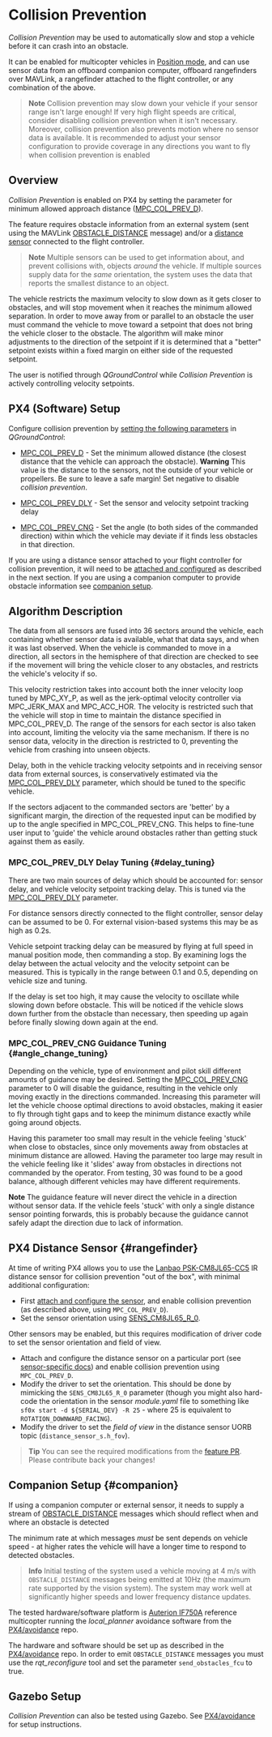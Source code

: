 # Collision Prevention

*Collision Prevention* may be used to automatically slow and stop a vehicle before it can crash into an obstacle.

It can be enabled for multicopter vehicles in [Position mode](../flight_modes/position_mc.md), and can use sensor data from an offboard companion computer, offboard rangefinders over MAVLink, a rangefinder attached to the flight controller, or any combination of the above.

> **Note** Collision prevention may slow down your vehicle if your sensor range isn't large enough!
  If very high flight speeds are critical, consider disabling collision prevention when it isn't necessary.
  Moreover, collision prevention also prevents motion where no sensor data is available. It is recommended to adjust your sensor configuration to provide coverage in any directions you want to fly when collision prevention is enabled


## Overview

*Collision Prevention* is enabled on PX4 by setting the parameter for minimum allowed approach distance ([MPC_COL_PREV_D](../advanced_config/parameter_reference.md#MPC_COL_PREV_D)).

The feature requires obstacle information from an external system (sent using the MAVLink [OBSTACLE_DISTANCE](https://mavlink.io/en/messages/common.html#OBSTACLE_DISTANCE) message) and/or a [distance sensor](../sensor/rangefinders.md) connected to the flight controller.

> **Note** Multiple sensors can be used to get information about, and prevent collisions with, objects *around* the vehicle.
  If multiple sources supply data for the *same* orientation, the system uses the data that reports the smallest distance to an object.


The vehicle restricts the maximum velocity to slow down as it gets closer to obstacles, and will stop movement when it reaches the minimum allowed separation. In order to move away from or parallel to an obstacle the user must command the vehicle to move toward a setpoint that does not bring the vehicle closer to the obstacle. The algorithm will make minor adjustments to the direction of the setpoint if it is determined that a "better" setpoint exists within a fixed margin on either side of the requested setpoint.

The user is notified through *QGroundControl* while *Collision Prevention* is actively controlling velocity setpoints.


## PX4 (Software) Setup

Configure collision prevention by [setting the following parameters](../advanced_config/parameters.md) in *QGroundControl*:

* [MPC_COL_PREV_D](../advanced_config/parameter_reference.md#MPC_COL_PREV_D) - Set the minimum allowed distance (the closest distance that the vehicle can approach the obstacle).
  **Warning** This value is the distance to the sensors, not the outside of your vehicle or propellers. Be sure to leave a safe margin!
  Set negative to disable *collision prevention*.

* [MPC_COL_PREV_DLY](#delay_tuning) - Set the sensor and velocity setpoint tracking delay

* [MPC_COL_PREV_CNG](#angle_change_tuning) - Set the angle (to both sides of the commanded direction) within which the vehicle may deviate if it finds less obstacles in that direction.

If you are using a distance sensor attached to your flight controller for collision prevention, it will need to be [attached and configured](#rangefinder) as described in the next section.
If you are using a companion computer to provide obstacle information see [companion setup](#companion).


## Algorithm Description

The data from all sensors are fused into 36 sectors around the vehicle, each containing whether sensor data is available, what that data says, and when it was last observed. When the vehicle is commanded to move in a direction, all sectors in the hemisphere of that direction are checked to see if the movement will bring the vehicle closer to any obstacles, and restricts the vehicle's velocity if so.

This velocity restriction takes into account both the inner velocity loop tuned by MPC_XY_P, as well as the jerk-optimal velocity controller via MPC_JERK_MAX and MPC_ACC_HOR. The velocity is restricted such that the vehicle will stop in time to maintain the distance specified in MPC_COL_PREV_D. The range of the sensors for each sector is also taken into account, limiting the velocity via the same mechanism. If there is no sensor data, velocity in the direction is restricted to 0, preventing the vehicle from crashing into unseen objects.

Delay, both in the vehicle tracking velocity setpoints and in receiving sensor data from external sources, is conservatively estimated via the [MPC_COL_PREV_DLY](#delay_tuning) parameter, which should be tuned to the specific vehicle.

If the sectors adjacent to the commanded sectors are 'better' by a significant margin, the direction of the requested input can be modified by up to the angle specified in MPC_COL_PREV_CNG. This helps to fine-tune user input to 'guide' the vehicle around obstacles rather than getting stuck against them as easily.


### MPC_COL_PREV_DLY Delay Tuning {#delay_tuning}

There are two main sources of delay which should be accounted for: sensor delay, and vehicle velocity setpoint tracking delay. This is tuned via the [MPC_COL_PREV_DLY](../advanced_config/parameter_reference.md#MPC_COL_PREV_DLY) parameter.

For distance sensors directly connected to the flight controller, sensor delay can be assumed to be 0. For external vision-based systems this may be as high as 0.2s.

Vehicle setpoint tracking delay can be measured by flying at full speed in manual position mode, then commanding a stop. By examining logs the delay between the actual velocity and the velocity setpoint can be measured. This is typically in the range between 0.1 and 0.5, depending on vehicle size and tuning.

If the delay is set too high, it may cause the velocity to oscillate while slowing down before obstacle. This will be noticed if the vehicle slows down further from the obstacle than necessary, then speeding up again before finally slowing down again at the end.

### MPC_COL_PREV_CNG Guidance Tuning {#angle_change_tuning}

Depending on the vehicle, type of environment and pilot skill different amounts of guidance may be desired. Setting the [MPC_COL_PREV_CNG](../advanced_config/parameter_reference.MPC_COL_PREV_CNG) parameter to 0 will disable the guidance, resulting in the vehicle only moving exactly in the directions commanded. Increasing this parameter will let the vehicle choose optimal directions to avoid obstacles, making it easier to fly through tight gaps and to keep the minimum distance exactly while going around objects.

Having this parameter too small may result in the vehicle feeling 'stuck' when close to obstacles, since only movements away from obstacles at minimum distance are allowed. Having the parameter too large may result in the vehicle feeling like it 'slides' away from obstacles in directions not commanded by the operator. From testing, 30 was found to be a good balance, although different vehicles may have different requirements.

**Note** The guidance feature will never direct the vehicle in a direction without sensor data. If the vehicle feels 'stuck' with only a single distance sensor pointing forwards, this is probably because the guidance cannot safely adapt the direction due to lack of information.


## PX4 Distance Sensor {#rangefinder}

At time of writing PX4 allows you to use the [Lanbao PSK-CM8JL65-CC5](../sensor/cm8jl65_ir_distance_sensor.md) IR distance sensor for collision prevention "out of the box", with minimal additional configuration:
- First [attach and configure the sensor](../sensor/cm8jl65_ir_distance_sensor.md), and enable collision prevention (as described above, using `MPC_COL_PREV_D`).
- Set the sensor orientation using [SENS_CM8JL65_R_0](../advanced_config/parameter_reference.md#SENS_CM8JL65_R_0).

<!-- ROTATION_FORWARD_FACING - Does it matter what angles? - ie is collision prevention active in 3 D? -->

Other sensors may be enabled, but this requires modification of driver code to set the sensor orientation and field of view.
- Attach and configure the distance sensor on a particular port (see [sensor-specific docs](../sensor/rangefinders.md)) and enable collision prevention using `MPC_COL_PREV_D`.
- Modify the driver to set the orientation.
  This should be done by mimicking the `SENS_CM8JL65_R_0` parameter (though you might also hard-code the orientation in the sensor *module.yaml* file to something like `sf0x start -d ${SERIAL_DEV} -R 25` - where 25 is equivalent to `ROTATION_DOWNWARD_FACING`).
- Modify the driver to set the *field of view* in the distance sensor UORB topic (`distance_sensor_s.h_fov`).

> **Tip** You can see the required modifications from the [feature PR](https://github.com/PX4/Firmware/pull/12179).
  Please contribute back your changes!


## Companion Setup {#companion}

If using a companion computer or external sensor, it needs to supply a stream of [OBSTACLE_DISTANCE](https://mavlink.io/en/messages/common.html#OBSTACLE_DISTANCE) messages which should reflect when and where an obstacle is detected

The minimum rate at which messages *must* be sent depends on vehicle speed - at higher rates the vehicle will have a longer time to respond to detected obstacles.

> **Info** Initial testing of the system used a vehicle moving at 4 m/s with `OBSTACLE_DISTANCE` messages being emitted at 10Hz (the maximum rate supported by the vision system).
  The system may work well at significantly higher speeds and lower frequency distance updates.

The tested hardware/software platform is [Auterion IF750A](https://auterion.com/if750a/) reference multicopter running the *local_planner* avoidance software from the [PX4/avoidance](https://github.com/PX4/avoidance#obstacle-detection-and-avoidance) repo.

The hardware and software should be set up as described in the [PX4/avoidance](https://github.com/PX4/avoidance#obstacle-detection-and-avoidance) repo.
In order to emit `OBSTACLE_DISTANCE` messages you must use the *rqt_reconfigure* tool and set the parameter `send_obstacles_fcu` to true.


## Gazebo Setup

*Collision Prevention* can also be tested using Gazebo.
See [PX4/avoidance](https://github.com/PX4/avoidance#obstacle-detection-and-avoidance) for setup instructions.

<!-- PR companion collision prevention (initial): https://github.com/PX4/Firmware/pull/10785 -->
<!-- PR for FC sensor collision prevention: https://github.com/PX4/Firmware/pull/12179 -->


